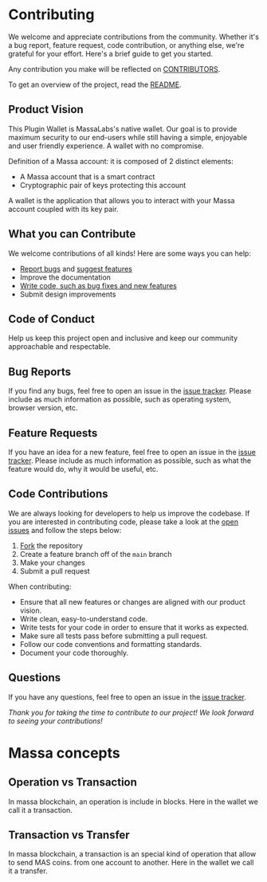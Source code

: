 
# Contributing

We welcome and appreciate contributions from the community. Whether it's a bug report, feature request,
code contribution, or anything else, we're grateful for your effort. Here's a brief guide to get you started.

Any contribution you make will be reflected on [CONTRIBUTORS](CONTRIBUTORS.md).

To get an overview of the project, read the [README](README.md).

## Product Vision

This Plugin Wallet is MassaLabs's native wallet. Our goal is to provide maximum security to our end-users while still having a simple, enjoyable and user friendly experience. A wallet with no compromise.

Definition of a Massa account: it is composed of 2 distinct elements:

* A Massa account that is a smart contract
* Cryptographic pair of keys protecting this account

A wallet is the application that allows you to interact with your Massa account coupled with its key pair.

## What you can Contribute

We welcome contributions of all kinds! Here are some ways you can help:

* [Report bugs](#bug-reports) and [suggest features](#feature-requests)
* Improve the documentation
* [Write code, such as bug fixes and new features](#code-contributions)
* Submit design improvements

## Code of Conduct

Help us keep this project open and inclusive and keep our community approachable and respectable.

## Bug Reports

If you find any bugs, feel free to open an issue in the
[issue tracker](https://github.com/massalabs/thyra-plugin-wallet/issues). Please include as much information as possible,
such as operating system, browser version, etc.

## Feature Requests

If you have an idea for a new feature, feel free to open an issue in the
[issue tracker](https://github.com/massalabs/thyra-plugin-wallet/issues). Please include as much information as possible,
such as what the feature would do, why it would be useful, etc.

## Code Contributions

We are always looking for developers to help us improve the codebase. If you are interested in contributing code, please
take a look at the [open issues](https://github.com/massalabs/thyra-plugin-wallet/issues) and follow the steps below:

1. [Fork](https://help.github.com/en/github/getting-started-with-github/fork-a-repo) the repository
2. Create a feature branch off of the `main` branch
3. Make your changes
4. Submit a pull request

When contributing:

* Ensure that all new features or changes are aligned with our product vision.
* Write clean, easy-to-understand code.
* Write tests for your code in order to ensure that it works as expected.
* Make sure all tests pass before submitting a pull request.
* Follow our code conventions and formatting standards.
* Document your code thoroughly.

## Questions

If you have any questions, feel free to open an issue in the
[issue tracker](https://github.com/massalabs/thyra-plugin-wallet/issues).

*Thank you for taking the time to contribute to our project! We look forward to seeing your contributions!*

# Massa concepts

## Operation vs Transaction

In massa blockchain, an operation is include in blocks. Here in the wallet we call it a transaction.

## Transaction vs Transfer

In massa blockchain, a transaction is an special kind of operation that allow to send MAS coins.
from one account to another. Here in the wallet we call it a transfer.
